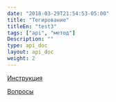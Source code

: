 ```yaml
---
date: "2018-03-29T21:54:53-05:00"
title: "Тегирование"
titleEn: "test3"
tags: ["api", "метод"]
Description: ""
type: api_doc
layout: api_doc
weight: 2
---
```


[Инструкция](/registration/instruction/)

[Вопросы](/registration/questions/=)